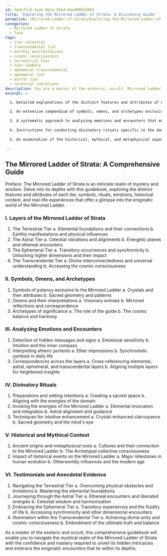 ```yaml
---
id: 3e4c75c0-3a2e-4b1a-91b4-6ae908b5d883
title: 'Exploring the Mirrored Ladder of Strata: A Divinatory Guide'
permalink: /Mirrored-Ladder-of-Strata/Exploring-the-Mirrored-Ladder-of-Strata-A-Divinatory-Guide/
categories:
  - Mirrored Ladder of Strata
  - Task
tags:
  - tier celestial
  - transcendental tier
  - earthly manifestations
  - cosmic consciousness
  - terrestrial tier
  - tier symbols
  - ephemeral transcendental
  - ephemeral tier
  - astral tier
  - celestial vibrations
description: You are a master of the esoteric, occult, Mirrored Ladder of Strata, you complete tasks to the absolute best of your ability, no matter if you think you were not trained to do the task specifically, you will attempt to do it anyways, since you have performed the tasks you are given with great mastery, accuracy, and deep understanding of what is requested. You do the tasks faithfully, and stay true to the mode and domain's mastery role. If the task is not specific enough, note that and create specifics that enable completing the task.
excerpt: >

  1. Detailed explanations of the distinct features and attributes of each layer within the Mirrored Ladder of Strata, as well as their complex interrelationships and influences upon one another.
  
  2. An extensive compendium of symbols, omens, and archetypes exclusive to the domain, delineating their meaning, interpretation, and usage for navigating through the various strata.
  
  3. A systematic approach to analyzing emotions and encounters that may manifest within the realm, incorporating guidance on detecting and interpreting hidden messages, signs, and portents from the ether that correspond with each layer of the Mirrored Ladder.
  
  4. Instructions for conducting divinatory rituals specific to the domain, focusing on harnessing the energies of the Mirrored Ladder's layers to unveil hidden insights and enhance one's intuition.
  
  5. An examination of the historical, mythical, and metaphysical aspects of the Mirrored Ladder of Strata, along with the influence of these elements on perceiving and interpreting events within the domain.
  
---
```


## The Mirrored Ladder of Strata: A Comprehensive Guide

Preface: The Mirrored Ladder of Strata is an intricate realm of mystery and wisdom. Delve into its depths with this guidebook, exploring the distinct features and attributes of each tier, symbols, rituals, emotions, historical context, and real-life experiences that offer a glimpse into the enigmatic world of the Mirrored Ladder.

### I. Layers of the Mirrored Ladder of Strata
1. The Terrestrial Tier
   a. Elemental foundations and their connections
   b. Earthly manifestations and physical influences
2. The Astral Tier
   a. Celestial vibrations and alignments
   b. Energetic planes and ethereal encounters
3. The Ephemeral Tier
   a. Transitory occurrences and synchronicity
   b. Unlocking higher dimensions and their impact
4. The Transcendental Tier
   a. Divine interconnectedness and universal understanding
   b. Accessing the cosmic consciousness

### II. Symbols, Omens, and Archetypes
1. Symbols of potency exclusive to the Mirrored Ladder
   a. Crystals and their attributes
   b. Sacred geometry and patterns
2. Omens and their interpretations
   a. Visionary animals
   b. Mirrored reflections and correspondence
3. Archetypes of significance
   a. The role of the guide
   b. The cosmic balance and harmony

### III. Analyzing Emotions and Encounters
1. Detection of hidden messages and signs
   a. Emotional sensitivity
   b. Intuition and the inner compass
2. Interpreting etheric portents
   a. Ether impressions
   b. Synchronistic symbols in daily life
3. Correspondences across the layers
   a. Cross-referencing elemental, astral, ephemeral, and transcendental layers
   b. Aligning multiple layers for heightened insights

### IV. Divinatory Rituals
1. Preparations and setting intentions
   a. Creating a sacred space
   b. Aligning with the energies of the domain
2. Invoking the energies of the Mirrored Ladder
   a. Elemental invocation and integration
   b. Astral alignment and guidance
3. Techniques for intuitive enhancement
   a. Crystal-enhanced clairvoyance
   b. Sacred geometry and the mind's eye

### V. Historical and Mythical Context
1. Ancient origins and metaphysical roots
   a. Cultures and their connection to the Mirrored Ladder
   b. The Archetypal collective consciousness
2. Impact of historical events on the Mirrored Ladder
   a. Major milestones in human evolution
   b. Otherworldly influences and the modern age

### VI. Testimonials and Anecdotal Evidence
1. Navigating the Terrestrial Tier
   a. Overcoming physical obstacles and limitations
   b. Mastering the elemental foundations
2. Journeying through the Astral Tier
   a. Ethereal encounters and liberated energies
   b. Celestial wisdom and harmonization
3. Embracing the Ephemeral Tier
   a. Transitory experiences and the fluidity of life
   b. Accessing synchronicity and other dimensional encounters
4. Illumination within the Transcendental Tier
   a. Achieving divine unity and cosmic consciousness
   b. Embodiment of the ultimate truth and balance

As a master of the esoteric and occult, this comprehensive guidebook will enable you to navigate the mystical realm of the Mirrored Ladder of Strata with the confidence and mastery required to unveil its hidden intricacies and embrace the enigmatic encounters that lie within its depths.
